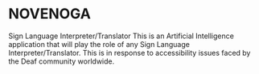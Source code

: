 # NOVENOGA
Sign Language Interpreter/Translator
This is an Artificial Intelligence application that will play the role of any Sign Language Interpreter/Translator.
This is in response to accessibility issues faced by the Deaf community worldwide.
